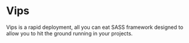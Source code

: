 # Vips
Vips is a rapid deployment, all you can eat SASS framework designed to allow you to hit the ground running in your projects.
